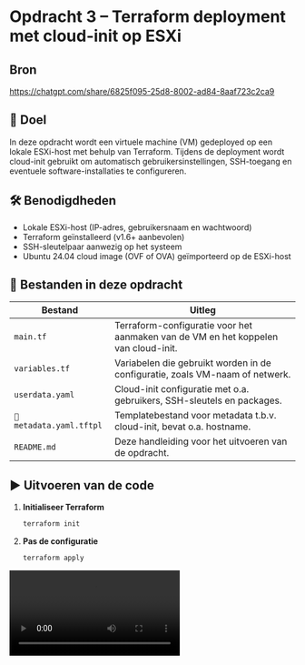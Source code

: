 # Opdracht 3 – Terraform deployment met cloud-init op ESXi

## Bron
https://chatgpt.com/share/6825f095-25d8-8002-ad84-8aaf723c2ca9

## 📌 Doel
In deze opdracht wordt een virtuele machine (VM) gedeployed op een lokale ESXi-host met behulp van Terraform. Tijdens de deployment wordt cloud-init gebruikt om automatisch gebruikersinstellingen, SSH-toegang en eventuele software-installaties te configureren.

## 🛠️ Benodigdheden
- Lokale ESXi-host (IP-adres, gebruikersnaam en wachtwoord)
- Terraform geïnstalleerd (v1.6+ aanbevolen)
- SSH-sleutelpaar aanwezig op het systeem
- Ubuntu 24.04 cloud image (OVF of OVA) geïmporteerd op de ESXi-host

## 📂 Bestanden in deze opdracht
| Bestand               | Uitleg |
|------------------------|--------|
| `main.tf`             | Terraform-configuratie voor het aanmaken van de VM en het koppelen van cloud-init. |
| `variables.tf`        | Variabelen die gebruikt worden in de configuratie, zoals VM-naam of netwerk. |
| `userdata.yaml`       | Cloud-init configuratie met o.a. gebruikers, SSH-sleutels en packages. |
| `📄 metadata.yaml.tftpl` | Templatebestand voor metadata t.b.v. cloud-init, bevat o.a. hostname. |
| `README.md`           | Deze handleiding voor het uitvoeren van de opdracht. |

## ▶️ Uitvoeren van de code

1. **Initialiseer Terraform**
   ```bash
   terraform init

2. **Pas de configuratie**
   ```bash
   terraform apply


<video controls src="Opdracht 3 .mp4" title="Title"></video>
